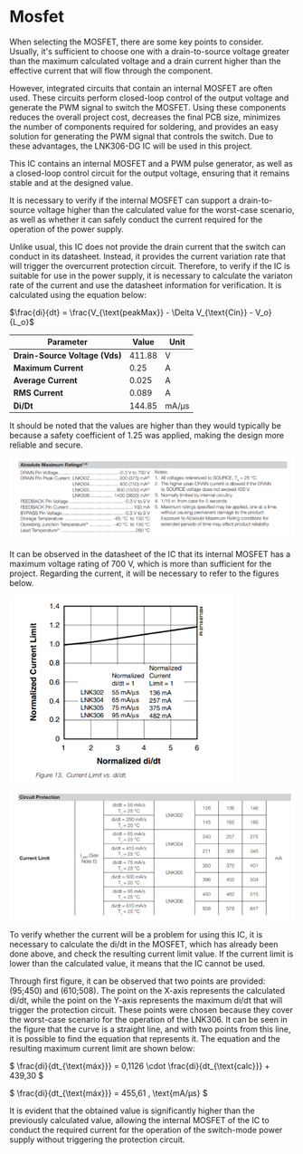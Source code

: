 # Mosfet

When selecting the MOSFET, there are some key points to consider. Usually, it's sufficient to choose one with a drain-to-source voltage greater than the maximum calculated voltage and a drain current higher than the effective current that will flow through the component.

However, integrated circuits that contain an internal MOSFET are often used. These circuits perform closed-loop control of the output voltage and generate the PWM signal to switch the MOSFET. Using these components reduces the overall project cost, decreases the final PCB size, minimizes the number of components required for soldering, and provides an easy solution for generating the PWM signal that controls the switch. Due to these advantages, the LNK306-DG IC will be used in this project.

This IC contains an internal MOSFET and a PWM pulse generator, as well as a closed-loop control circuit for the output voltage, ensuring that it remains stable and at the designed value.

It is necessary to verify if the internal MOSFET can support a drain-to-source voltage higher than the calculated value for the worst-case scenario, as well as whether it can safely conduct the current required for the operation of the power supply.

Unlike usual, this IC does not provide the drain current that the switch can conduct in its datasheet. Instead, it provides the current variation rate that will trigger the overcurrent protection circuit. Therefore, to verify if the IC is suitable for use in the power supply, it is necessary to calculate the variaton rate of the current and use the datasheet information for verification. It is calculated using the equation below:


$\frac{di}{dt} = \frac{V_{\text{peakMax}} - \Delta V_{\text{Cin}} - V_o}{L_o}$

| **Parameter**             | **Value**   | **Unit**         |
|---------------------------|-------------|------------------|
| **Drain-Source Voltage (Vds)** | 411.88     | V                |
| **Maximum Current**        | 0.25       | A                |
| **Average Current**        | 0.025      | A                |
| **RMS Current**            | 0.089      | A                |
| **Di/Dt**                  | 144.85     | mA/µs            |


It should be noted that the values are higher than they would typically be because a safety coefficient of 1.25 was applied, making the design more reliable and secure.

![Absolute Max Ratings](/images/components/Mosfet/AbsoluteMaxRatings.png)

It can be observed in the datasheet of the IC that its internal MOSFET has a maximum voltage rating of 700 V, which is more than sufficient for the project. Regarding the current, it will be necessary to refer to the figures below.

![Normalized Current Limit](/images/components/Mosfet/NormalizedCurrentLimit.png)
![Circuit Protection](/images/components/Mosfet/CircuitProtection.png)

To verify whether the current will be a problem for using this IC, it is necessary to calculate the di/dt in the MOSFET, which has already been done above, and check the resulting current limit value. If the current limit is lower than the calculated value, it means that the IC cannot be used.

Through first figure, it can be observed that two points are provided: (95;450) and (610;508). The point on the X-axis represents the calculated di/dt, while the point on the Y-axis represents the maximum di/dt that will trigger the protection circuit. These points were chosen because they cover the worst-case scenario for the operation of the LNK306. It can be seen in the figure that the curve is a straight line, and with two points from this line, it is possible to find the equation that represents it. The equation and the resulting maximum current limit are shown below:

$
\frac{di}{dt_{\text{máx}}} = 0,1126 \cdot \frac{di}{dt_{\text{calc}}} + 439,30
$

$
\frac{di}{dt_{\text{máx}}} = 455,61 \, \text{mA/μs}
$


It is evident that the obtained value is significantly higher than the previously calculated value, allowing the internal MOSFET of the IC to conduct the required current for the operation of the switch-mode power supply without triggering the protection circuit.
